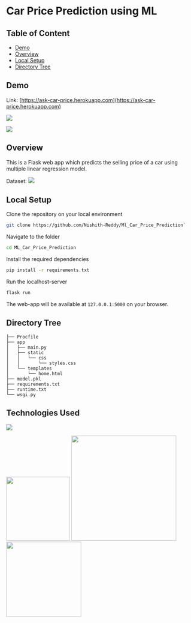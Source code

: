 # Car Price Prediction using ML


## Table of Content
  * [Demo](#demo)
  * [Overview](#overview)
  * [Local Setup](#local-setup)
  * [Directory Tree](#directory-tree)


## Demo
Link: [https://ask-car-price.herokuapp.com](https://ask-car-price.herokuapp.com)

[![](https://i.imgur.com/Dynlly3.png)](https://ask-car-price.herokuapp.com)

[![](https://i.imgur.com/GqErsg7.png)](https://ask-car-price.herokuapp.com)

## Overview
This is a Flask web app which predicts the selling price of a car using multiple linear regression model.

Dataset: [![](https://www.kaggle.com/datasets/nehalbirla/vehicle-dataset-from-cardekho)](https://www.kaggle.com/datasets/nehalbirla/vehicle-dataset-from-cardekho)

## Local Setup
Clone the repository on your local environment <br>

```bash
git clone https://github.com/Nishith-Reddy/Ml_Car_Price_Prediction`
```

Navigate to the folder <br>
```bash 
cd ML_Car_Price_Prediction
```

Install the required dependencies <br>
```bash
pip install -r requirements.txt 
```

Run the localhost-server <br>
```bash 
flask run
```

The web-app will be available at `127.0.0.1:5000` on your browser. 



## Directory Tree 
```
├── Procfile
├── app
│   ├── main.py
│   ├── static
│   │   └── css
│   │       └── styles.css
│   └── templates
│       └── home.html
├── model.pkl
├── requirements.txt
├── runtime.txt
└── wsgi.py
```

## Technologies Used

![](https://forthebadge.com/images/badges/made-with-python.svg)

[<img target="_blank" src="https://flask.palletsprojects.com/en/1.1.x/_images/flask-logo.png" width=170>](https://flask.palletsprojects.com/en/1.1.x/) [<img target="_blank" src="https://number1.co.za/wp-content/uploads/2017/10/gunicorn_logo-300x85.png" width=280>](https://gunicorn.org) [<img target="_blank" src="https://scikit-learn.org/stable/_static/scikit-learn-logo-small.png" width=200>](https://scikit-learn.org/stable/) 
